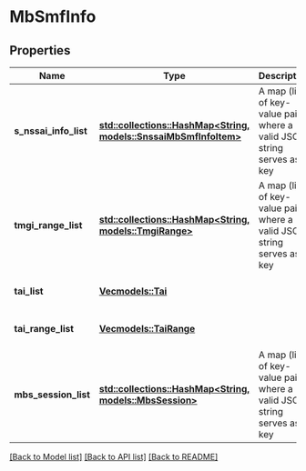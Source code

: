 # MbSmfInfo

## Properties
Name | Type | Description | Notes
------------ | ------------- | ------------- | -------------
**s_nssai_info_list** | [**std::collections::HashMap<String, models::SnssaiMbSmfInfoItem>**](SnssaiMbSmfInfoItem.md) | A map (list of key-value pairs) where a valid JSON string serves as key | [optional] [default to None]
**tmgi_range_list** | [**std::collections::HashMap<String, models::TmgiRange>**](TmgiRange.md) | A map (list of key-value pairs) where a valid JSON string serves as key | [optional] [default to None]
**tai_list** | [**Vec<models::Tai>**](Tai.md) |  | [optional] [default to None]
**tai_range_list** | [**Vec<models::TaiRange>**](TaiRange.md) |  | [optional] [default to None]
**mbs_session_list** | [**std::collections::HashMap<String, models::MbsSession>**](MbsSession.md) | A map (list of key-value pairs) where a valid JSON string serves as key | [optional] [default to None]

[[Back to Model list]](../README.md#documentation-for-models) [[Back to API list]](../README.md#documentation-for-api-endpoints) [[Back to README]](../README.md)


